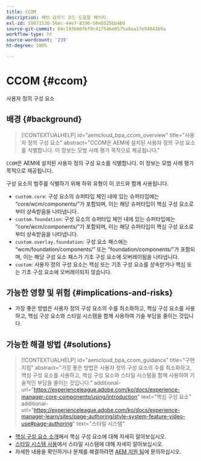 ```yaml
---
title: CCOM
description: 패턴 감지기 코드 도움말 페이지.
exl-id: 59071538-56ec-44e7-8196-56e6525bb4b9
source-git-commit: 84c193b66fbf9c41f546e8575a0aa17e94043b9a
workflow-type: ht
source-wordcount: '239'
ht-degree: 100%

---
```


# CCOM {#ccom}

사용자 정의 구성 요소

## 배경 {#background}

>[!CONTEXTUALHELP]
>id="aemcloud_bpa_ccom_overview"
>title="사용자 정의 구성 요소"
>abstract="CCOM은 AEM에 설치된 사용자 정의 구성 요소를 식별합니다. 이 정보는 모범 사례 평가 목적으로 제공됩니다."

`CCOM`은 AEM에 설치된 사용자 정의 구성 요소를 식별합니다. 이 정보는 모범 사례 평가 목적으로 제공됩니다.

구성 요소의 범주를 식별하기 위해 하위 유형이 이 코드와 함께 사용됩니다.

* `custom.core`: 구성 요소의 슈퍼타입 체인 내에 있는 슈퍼타입에는 “core/wcm/components/”가 포함되며, 이는 해당 슈퍼타입이 핵심 구성 요소로부터 상속받음을 나타냅니다.
* `custom.foundation`: 구성 요소의 슈퍼타입 체인 내에 있는 슈퍼타입에는 “core/wcm/components/”가 포함되며, 이는 해당 슈퍼타입이 핵심 구성 요소로부터 상속받음을 나타냅니다.
* `custom.overlay.foundation`: 구성 요소 패스에는 “wcm/foundation/components/” 또는 “foundation/components/”가 포함되며, 이는 해당 구성 요소 패스가 기초 구성 요소에 오버레이됨을 나타냅니다.
* `custom`: 사용자 정의 구성 요소는 핵심 또는 기초 구성 요소를 상속받거나 핵심 또는 기초 구성 요소에 오버레이되지 않습니다.

## 가능한 영향 및 위험 {#implications-and-risks}

* 가장 좋은 방법은 사용자 정의 구성 요소의 수를 최소화하고, 핵심 구성 요소를 사용하고, 핵심 구성 요소와 스타일 시스템을 함께 사용하여 기술 부담을 줄이는 것입니다.

## 가능한 해결 방법 {#solutions}

>[!CONTEXTUALHELP]
>id="aemcloud_bpa_ccom_guidance"
>title="구현 지침"
>abstract="가장 좋은 방법은 사용자 정의 구성 요소의 수를 최소화하고, 핵심 구성 요소를 사용하고, 핵심 구성 요소와 스타일 시스템을 함께 사용하여 기술적인 부담을 줄이는 것입니다."
>additional-url="https://experienceleague.adobe.com/ko/docs/experience-manager-core-components/using/introduction" text="핵심 구성 요소"
>additional-url="https://experienceleague.adobe.com/ko/docs/experience-manager-learn/sites/page-authoring/style-system-feature-video-use#page-authoring" text="스타일 시스템"

* [핵심 구성 요소 소개](https://experienceleague.adobe.com/ko/docs/experience-manager-core-components/using/introduction)에서 핵심 구성 요소에 대해 자세히 알아보십시오.
* [스타일 시스템 사용](https://experienceleague.adobe.com/ko/docs/experience-manager-learn/sites/page-authoring/style-system-feature-video-use#page-authoring)에서 스타일 시스템에 대해 자세히 알아보십시오.
* 자세한 내용을 확인하거나 문제를 해결하려면 [AEM 지원 팀](https://helpx.adobe.com/kr/enterprise/using/support-for-experience-cloud.html)에 문의하십시오.
